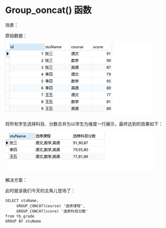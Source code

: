 # Group_ooncat() 函数
场景：
 
 原始数据：
 
 ![](images/grade-source-data.png)   
    
 将所有学生选择科目、分数合并为以学生为维度一行展示，最终达到的效果如下：
 
 ![](images/grade-result.png)
 
 解决方案：
 
 此时就该我们今天的主角儿登场了：
 
    SELECT stuName,
         GROUP_CONCAT(course) '选修课程',
         GROUP_CONCAT(score) '选修科目分数'
    from tb_grade
    GROUP BY stuName